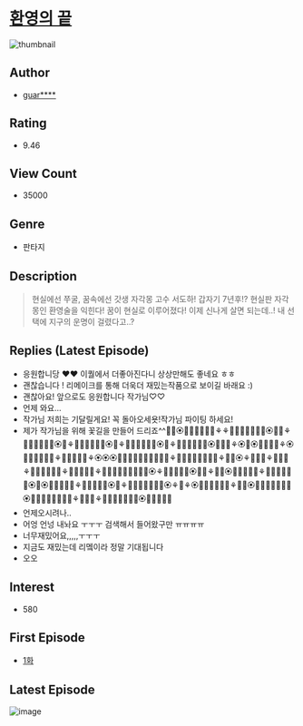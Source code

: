 # [환영의 끝](https://comic.naver.com/bestChallenge/list?titleId=792414)
![thumbnail](https://image-comic.pstatic.net/user_contents_data/challenge_comic/2022/04/08/354560/thumbnail_202x16427c6cc88_8391_4686_93c4_159fd8a9d3d1_00000086.JPEG)

## Author
- [guar****](https://comic.naver.com/artistTitle?id=354560)

## Rating
- 9.46

## View Count
- 35000

## Genre
- 판타지

## Description
> 현실에선 쭈굴, 꿈속에선 갓생 자각몽 고수 서도하! 갑자기 7년후!? 현실판 자각몽인 환영술을 익힌다! 꿈이 현실로 이루어졌다! 이제 신나게 살면 되는데..! 내 선택에 지구의 운명이 걸렸다고..?

## Replies (Latest Episode)
- 응원합니당 ❤️❤️ 이퀄에서 더좋아진다니 상상만해도 좋네요 ㅎㅎ
- 괜찮습니다 ! 리메이크를 통해 더욱더 재밌는작품으로 보이길 바래요 :)
- 괜찮아요! 앞으로도 응원합니다 작가님♡♡
- 언제 와요...
- 작가님 저희는 기달릴게요! 꼭 돌아오세욧!작가님 파이팅 하세요!
- 제가 작가님을 위해 꽃길을 만들어 드리죠^^💐🌼🏵🥀🌷🌺🌻🌹🌸⚘️⚘️🌸🌼🌹🌻🌺🌷🌷🏵🥀🌼⚘️🌸🌹🌻🌺🌷🥀🏵🌼⚘️🌸🌹🌻🌺🌷🥀🏵🌼⚘️🌸🌹🌻🌺🌷🥀🏵🌼⚘️🌸🥀🌻🌻🌷🌸🏵🌻🌷🌷⚘️🏵🌼🏵🌸🌹💐🌼⚘️🏵🌸🥀🌻🌷🌺🌺⚘️🥀🥀💐💐🌼⚘️🏵🏵🏵🌸🥀🌼🥀💐💐🥀🥀🌼🥀⚘️🌸🥀🌷🌹🌻🌷🌺🌺⚘️🌺🌹🏵⚘️🥀🌹🌷⚘️🌺🌼💐⚘️🌹🌷🌻🌹🌺🌺⚘️🌺🌺🌼🌻🌼⚘️🌸🌹🌹🌻🌺🌼🌷💐🥀🏵⚘️🌸🌹🌺🌻🥀🏵🌼💐⚘️🌸🌹🏵🌷🌺🌻🌼💐⚘️🌸🌹🌻🌺🌺🥀🏵🌷🏵🌼🥀🌼💐🌼⚘️🌸🌹🌻🌺🌷🏵🌼⚘️💐🌸🌹🌻🌺🌷🥀🏵⚘️💐⚘️🏵🥀🌸🌷🌹🌺🌻⚘️🌼💐🏵🌸🥀🌹🌷🌻🌺💐🏵🥀🌷🌺🌻🌹🌹💐🌸⚘️🌼💐🌸⚘️🌼💐🌹🌻🌺🌷🥀🏵🥀🌷🌷🌻🌹
- 언제오시려나..
- 어엉 언넝 내놔요 ㅜㅜㅜ 검색해서 들어왔구만 ㅠㅠㅠㅠ
- 너무재밌어요,,,,,ㅜㅜㅜ
- 지금도 재밌는데 리멬이라 정말 기대됩니다
- 오오

## Interest
- 580

## First Episode
- [1화](https://comic.naver.com/bestChallenge/detail?titleId=792414&no=1)

## Latest Episode
![image](https://image-comic.pstatic.net/user_contents_data/challenge_comic/2022/05/06/354560/upload_3918525517404385335.jpeg)
